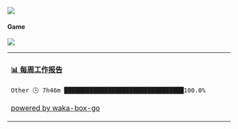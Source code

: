 [![](https://count.getloli.com/get/@:neardws)](https://count.getloli.com/)

#### Game
![](https://img.shields.io/badge/-Nintendo%20Switch-e60012?style=flat-square&logo=nintendo%20switch&logoColor=ffffff)

<table>
<tr>
<td valign="top" width="50%">

<!-- waka-box start -->
#### <a href="https://gist.github.com/e7f0f3b2022a53122eb0f44d44a1287b" target="_blank">📊 每周工作报告</a>
```text
Other 🕓 7h46m █████████████████████████████████100.0%
```
<!-- Powered by https://github.com/journey-ad/waka-box-go . -->
<!-- waka-box end -->

[powered by waka-box-go](https://github.com/journey-ad/waka-box-go)

</td>

</tr>
</table>

<!--
**journey-ad/journey-ad** is a ✨ _special_ ✨ repository because its `README.md` (this file) appears on your GitHub profile.

Here are some ideas to get you started:

- 🔭 I’m currently working on ...
- 🌱 I’m currently learning ...
- 👯 I’m looking to collaborate on ...
- 🤔 I’m looking for help with ...
- 💬 Ask me about ...
- 📫 How to reach me: ...
- 😄 Pronouns: ...
- ⚡ Fun fact: ...
-->

